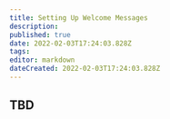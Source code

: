 ```yaml
---
title: Setting Up Welcome Messages
description: 
published: true
date: 2022-02-03T17:24:03.828Z
tags: 
editor: markdown
dateCreated: 2022-02-03T17:24:03.828Z
---
```


## TBD